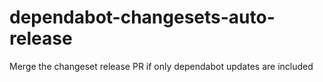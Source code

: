 # dependabot-changesets-auto-release
Merge the changeset release PR if only dependabot updates are included
